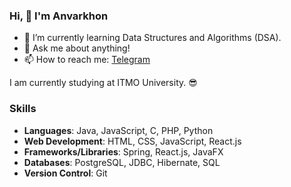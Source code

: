 ### Hi, 👋 I'm Anvarkhon

- 🌱 I’m currently learning Data Structures and Algorithms (DSA).
- 💬 Ask me about anything!
- 📫 How to reach me: [Telegram](https://t.me/anvrich7)

I am currently studying at ITMO University. 😎

### Skills

- **Languages**: Java, JavaScript, C, PHP, Python
- **Web Development**: HTML, CSS, JavaScript, React.js
- **Frameworks/Libraries**: Spring, React.js, JavaFX
- **Databases**: PostgreSQL, JDBC, Hibernate, SQL
- **Version Control**: Git
